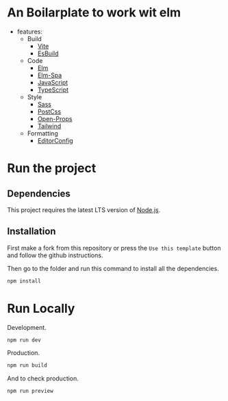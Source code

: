 # An Boilarplate to work wit elm


- features:
  - Build
    - [Vite](https://vitejs.dev)
    - [EsBuild](https://esbuild.github.io)
  - Code
    - [Elm](https://elm-lang.org)   
    - [Elm-Spa](https://elm-spa.dev)
    - [JavaScript](https://www.typescriptlang.org)
    - [TypeScript](https://www.typescriptlang.org)
  - Style
    - [Sass](https://sass-lang.com)
    - [PostCss](https://postcss.org)
    - [Open-Props](https://open-props.style)
    - [Tailwind](https://tailwindcss.com)
  - Formatting
    - [EditorConfig](https://editorconfig.org)

# Run the project
## Dependencies
This project requires the latest LTS version of [Node.js](https://nodejs.org/).

## Installation
First make a fork from this repository or press the `Use this template` button 
and follow the github instructions.


Then go to the folder and run this command to install all the dependencies.
```bash
npm install
```

# Run Locally

Development.
```bash
npm run dev
```
Production.
```bash
npm run build
```

And to check production.
```bash
npm run preview
```

